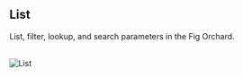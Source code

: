 
## List

List, filter, lookup, and search parameters in the Fig Orchard. 

<br/>![List](/images/gifs/list.gif)<br/>